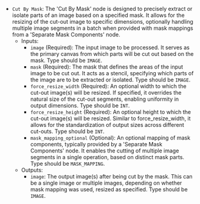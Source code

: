 - `Cut By Mask`: The 'Cut By Mask' node is designed to precisely extract or isolate parts of an image based on a specified mask. It allows for the resizing of the cut-out image to specific dimensions, optionally handling multiple image segments in a batch when provided with mask mappings from a 'Separate Mask Components' node.
    - Inputs:
        - `image` (Required): The input image to be processed. It serves as the primary canvas from which parts will be cut out based on the mask. Type should be `IMAGE`.
        - `mask` (Required): The mask that defines the areas of the input image to be cut out. It acts as a stencil, specifying which parts of the image are to be extracted or isolated. Type should be `IMAGE`.
        - `force_resize_width` (Required): An optional width to which the cut-out image(s) will be resized. If specified, it overrides the natural size of the cut-out segments, enabling uniformity in output dimensions. Type should be `INT`.
        - `force_resize_height` (Required): An optional height to which the cut-out image(s) will be resized. Similar to force_resize_width, it allows for the standardization of output sizes across different cut-outs. Type should be `INT`.
        - `mask_mapping_optional` (Optional): An optional mapping of mask components, typically provided by a 'Separate Mask Components' node. It enables the cutting of multiple image segments in a single operation, based on distinct mask parts. Type should be `MASK_MAPPING`.
    - Outputs:
        - `image`: The output image(s) after being cut by the mask. This can be a single image or multiple images, depending on whether mask mapping was used, resized as specified. Type should be `IMAGE`.
